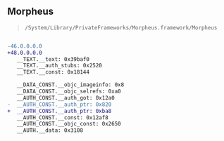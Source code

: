 ## Morpheus

> `/System/Library/PrivateFrameworks/Morpheus.framework/Morpheus`

```diff

-46.0.0.0.0
+48.0.0.0.0
   __TEXT.__text: 0x39baf0
   __TEXT.__auth_stubs: 0x2520
   __TEXT.__const: 0x18144

   __DATA_CONST.__objc_imageinfo: 0x8
   __DATA_CONST.__objc_selrefs: 0xa0
   __AUTH_CONST.__auth_got: 0x12a0
-  __AUTH_CONST.__auth_ptr: 0x820
+  __AUTH_CONST.__auth_ptr: 0xba8
   __AUTH_CONST.__const: 0x12af8
   __AUTH_CONST.__objc_const: 0x2650
   __AUTH.__data: 0x3108

```
